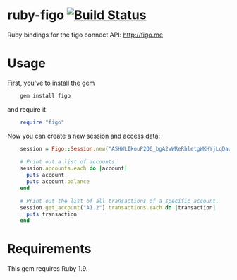 ruby-figo [![Build Status](https://secure.travis-ci.org/figo-connect/ruby-figo.png)](https://travis-ci.org/figo-connect/ruby-figo)
=========

Ruby bindings for the figo connect API: http://figo.me

Usage
=====

First, you've to install the gem

```bash
    gem install figo
```

and require it

```ruby
    require "figo"
```

Now you can create a new session and access data:

```ruby
    session = Figo::Session.new("ASHWLIkouP2O6_bgA2wWReRhletgWKHYjLqDaqb0LFfamim9RjexTo22ujRIP_cjLiRiSyQXyt2kM1eXU2XLFZQ0Hro15HikJQT_eNeT_9XQ")
    
    # Print out a list of accounts.
    session.accounts.each do |account|
      puts account
      puts account.balance
    end

    # Print out the list of all transactions of a specific account.
    session.get_account("A1.2").transactions.each do |transaction|
      puts transaction
    end
```

Requirements
============

This gem requires Ruby 1.9.
